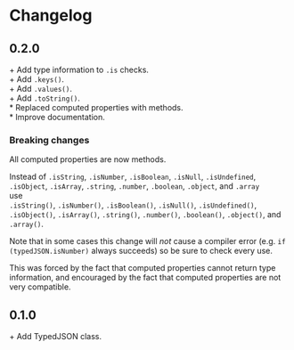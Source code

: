 # Changelog

## 0.2.0
\+ Add type information to `.is` checks.<br/>
\+ Add `.keys()`.<br/>
\+ Add `.values()`.<br/>
\+ Add `.toString()`.<br/>
\* Replaced computed properties with methods.<br/>
\* Improve documentation.<br/>

### Breaking changes

All computed properties are now methods.

Instead of
`.isString`, `.isNumber`, `.isBoolean`, `.isNull`, `.isUndefined`, `.isObject`, `.isArray`,
`.string`, `.number`, `.boolean`, `.object`, and `.array`<br/>
use<br/>
`.isString()`, `.isNumber()`, `.isBoolean()`, `.isNull()`, `.isUndefined()`, `.isObject()`, `.isArray()`,
`.string()`, `.number()`, `.boolean()`, `.object()`, and `.array()`.

Note that in some cases this change will _not_ cause a compiler error
(e.g. `if (typedJSON.isNumber)` always succeeds)
so be sure to check every use.

This was forced by the fact that computed properties
cannot return type information,
and encouraged by the fact that computed properties
are not very compatible.

## 0.1.0
\+ Add TypedJSON class.<br/>
